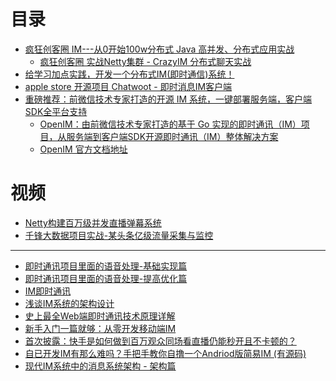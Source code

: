 

# 目录

* [疯狂创客圈 IM---从0开始100w分布式 Java 高并发、分布式应用实战](https://gitee.com/crazymaker/crazy_tourist_circle__im)
  * [疯狂创客圈 实战Netty集群 - CrazyIM 分布式聊天实战](https://www.cnblogs.com/crazymakercircle/p/11470287.html) 
* [给学习加点实践，开发一个分布式IM(即时通信)系统！](https://bugstack.cn/itstack-demo-netty-3/2021/08/17/%E7%BB%99%E5%AD%A6%E4%B9%A0%E5%8A%A0%E7%82%B9%E5%AE%9E%E8%B7%B5-%E5%BC%80%E5%8F%91%E4%B8%80%E4%B8%AA%E5%88%86%E5%B8%83%E5%BC%8FIM(%E5%8D%B3%E6%97%B6%E9%80%9A%E4%BF%A1)%E7%B3%BB%E7%BB%9F.html)
* [apple store 开源项目   Chatwoot - 即时消息IM客户端](http://www.ioscodehub.com/2021/03/21/%e5%bc%80%e6%ba%90app%e6%8e%a8%e8%8d%90-chatwoot-%e5%8d%b3%e6%97%b6%e6%b6%88%e6%81%afim%e5%ae%a2%e6%88%b7%e7%ab%af/)
* [重磅推荐：前微信技术专家打造的开源 IM 系统，一键部署服务端，客户端 SDK全平台支持](https://mp.weixin.qq.com/s/DgzZTfY5vnnp6veEAOEKVw)
  * [OpenIM：由前微信技术专家打造的基于 Go 实现的即时通讯（IM）项目，从服务端到客户端SDK开源即时通讯（IM）整体解决方案](https://github.com/OpenIMSDK/Open-IM-Server) 
  * [OpenIM 官方文档地址](https://doc.rentsoft.cn/)

# 视频
* [Netty构建百万级并发直播弹幕系统](https://www.bilibili.com/video/BV1fK411n7H8/)
* [千锋大数据项目实战-某头条亿级流量采集与监控](https://www.bilibili.com/video/BV1154y1H7Y9/)
---

* [即时通讯项目里面的语音处理-基础实现篇](https://www.imooc.com/learn/739)
* [即时通讯项目里面的语音处理-提高优化篇](https://www.imooc.com/learn/778)
* [IM即时通讯](http://www.52im.net/forum.php?gid=102)
* [浅谈IM系统的架构设计](http://www.52im.net/thread-307-1-1.html)
* [史上最全Web端即时通讯技术原理详解](http://www.52im.net/thread-338-1-1.html)
* [新手入门一篇就够：从零开发移动端IM](http://www.52im.net/thread-464-1-1.html)
* [首次披露：快手是如何做到百万观众同场看直播仍能秒开且不卡顿的？](http://www.52im.net/thread-1033-1-1.html)
* [自已开发IM有那么难吗？手把手教你自撸一个Andriod版简易IM (有源码)]()
* [现代IM系统中的消息系统架构 - 架构篇](https://my.oschina.net/yunqi/blog/3037537)
